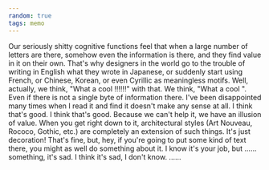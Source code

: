```yaml
---
random: true
tags: memo
---
```


Our seriously shitty cognitive functions feel that when a large number of
letters are there, somehow even the information is there, and they find value
in it on their own. That's why designers in the world go to the trouble of
writing in English what they wrote in Japanese, or suddenly start using
French, or Chinese, Korean, or even Cyrillic as meaningless motifs. Well,
actually, we think, "What a cool !!!!!!" with that. We think, "What a cool ".
Even if there is not a single byte of information there. I've been
disappointed many times when I read it and find it doesn't make any sense at
all. I think that's good. I think that's good. Because we can't help it, we
have an illusion of value. When you get right down to it, architectural styles
(Art Nouveau, Rococo, Gothic, etc.) are completely an extension of such
things. It's just decoration! That's fine, but, hey, if you're going to put
some kind of text there, you might as well do something about it. I know it's
your job, but ...... something, it's sad. I think it's sad, I don't know.
......
